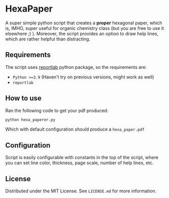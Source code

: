 # HexaPaper

A super simple python script that creates a **proper** hexagonal paper, which is, IMHO, super useful for organic chemistry class (but you are free to use it elsewhere ;) ). Moreover, the script provides an option to draw help lines, which are rather helpful than distracting.

## Requirements

The script uses [reportlab](https://www.reportlab.com/) python package, so the requirements are:

* `Python >=3.9` (Haven't try on previous versions, might work as well)
* `reportlab`

## How to use

Ran the following code to get your pdf produced:

```py
python hexa_paperer.py
```

Which with default configuration should produce a `hexa_paper.pdf`

## Configuration

Script is easily configurable with constants in the top of the script, where you can set line color, thickness, page scale, number of help lines, etc.

## License

Distributed under the MIT License. See `LICENSE.md` for more information.
